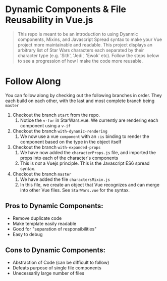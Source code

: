 # Dynamic Components & File Reusability in Vue.js

> This repo is meant to be an introduction to using Dyanmic components, Mixins, and Javascript Spread syntax to make your Vue project
> more maintainable and readable. This project displays an arbitrary list of Star Wars characters each separated by their character
> type (e.g. 'Sith', 'Jedi', 'Ewok' etc). Follow the steps below to see a progression of how I make the code more reusable.

# Follow Along

You can follow along by checking out the following branches in order. They each build on each other, with the last and most complete
branch being `master`

1. Checkout the branch `start` from the repo.
    1. Notice the `v-for` in StarWars.vue. We currently are rendering each component using a `v-if`
2. Checkout the branch `with-dynamic-rendering`
    1. We now use a vue `component` with an `:is` binding to render the component based on the type in the object itself
3. Checkout the branch `with-expanded-props`
    1. We have now added the `characterProps.js` file, and imported the props into each of the character's components
    2. This is *not* a Vuejs principle. This is the Javascript ES6 spread syntax. 
4. Checkout the branch `master`
    1. We have added the file `charactersMixin.js`
    2. In this file, we create an object that Vue recognizes and can merge into other Vue files. See `StarWars.vue` for the syntax.

## Pros to Dynamic Components:

- Remove duplicate code
- Make template easily readable
- Good for "separation of responsibilities"
- Easy to debug

## Cons to Dynamic Components:
- Abstraction of Code (can be difficult to follow)
- Defeats purpose of single file components
- Unecessarily large number of files
